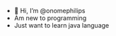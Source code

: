 - 👋 Hi, I’m @onomephilips
- Am new to programming
- Just want to learn java language

<!---
onomephilips/onomephilips is a ✨ special ✨ repository because its `README.md` (this file) appears on your GitHub profile.
You can click the Preview link to take a look at your changes.
--->
